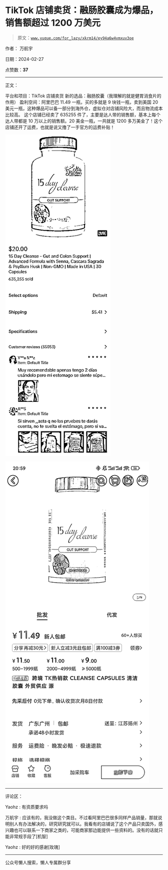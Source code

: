 # TikTok 店铺卖货：融肠胶囊成为爆品，销售额超过 1200 万美元

> 原文：[`www.yuque.com/for_lazy/xkrm14/ey94a6w4vmxuv3oe`](https://www.yuque.com/for_lazy/xkrm14/ey94a6w4vmxuv3oe)

作者： 万航宇

日期：2024-02-27

点赞数：**37**

* * *

正文：

平台和项目：TikTok 店铺卖货 新的选品：融肠胶囊（我理解的就是健胃消食片的作用）
盈利空间：阿里巴巴 11.49 一瓶，买的多就是 9 块钱一瓶，卖到美国 20 美元一瓶，这种爆品可以备一部分到海外仓，虚拟仓对店铺风险大，而且物流成本比较高。
这个店铺已经卖了 635255 件了，主要是达人带的销售额，基本上每个达人带都是 10 万以上的销售额。20 美金一瓶，一共就是 1200 多万美金了！这个店铺还开了运费，也就是说又撸了一手官方的运费补贴！

![](img/4dbaab16674fa10f77f0c9759e0b95f5.png)

![](img/29a3ec852c509790c6532e2e6343f28b.png)

* * *

评论区：

Yaohz : 有资质要求吗

万航宇 : 应该有的，我没做这个类目。不过看阿里巴巴很多同样产品销量，那就说明别人有办法解决的，研究研究就可以。我看有的店铺说了这个产品只卖国外，感兴趣也可以联系一下商家之类的，可能商家那边能提供一些资料的。没有的话就只能非常规手段了[机智]

Yaohz : 好的好的感谢[玫瑰]

* * *

公众号懒人搜索，懒人专属群分享